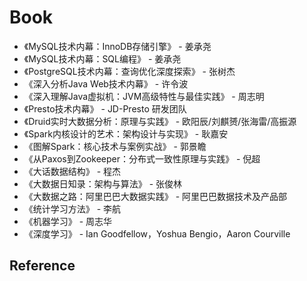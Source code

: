 # Book

- 《MySQL技术内幕：InnoDB存储引擎》 - 姜承尧
- 《MySQL技术内幕：SQL编程》 - 姜承尧
- 《PostgreSQL技术内幕：查询优化深度探索》 - 张树杰
- 《深入分析Java Web技术内幕》 - 许令波
- 《深入理解Java虚拟机：JVM高级特性与最佳实践》 - 周志明
- 《Presto技术内幕》 - JD-Presto 研发团队
- 《Druid实时大数据分析：原理与实践》 - 欧阳辰/刘麒赟/张海雷/高振源
- 《Spark内核设计的艺术：架构设计与实现》 - 耿嘉安
- 《图解Spark：核心技术与案例实战》 - 郭景瞻
- 《从Paxos到Zookeeper：分布式一致性原理与实践》 - 倪超
- 《大话数据结构》 - 程杰
- 《大数据日知录：架构与算法》 - 张俊林
- 《大数据之路：阿里巴巴大数据实践》 - 阿里巴巴数据技术及产品部
- 《统计学习方法》 - 李航
- 《机器学习》 - 周志华
- 《深度学习》 - Ian Goodfellow，Yoshua Bengio，Aaron Courville

## Reference

